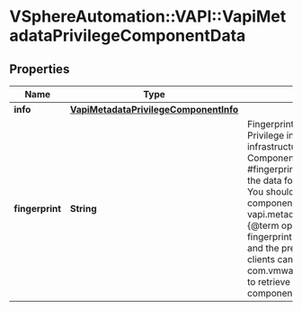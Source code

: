 # VSphereAutomation::VAPI::VapiMetadataPrivilegeComponentData

## Properties
Name | Type | Description | Notes
------------ | ------------- | ------------- | -------------
**info** | [**VapiMetadataPrivilegeComponentInfo**](VapiMetadataPrivilegeComponentInfo.md) |  | [optional] 
**fingerprint** | **String** | Fingerprint of the metadata of the component. &lt;p&gt; Privilege information could change when there is an infrastructure update. Since the data present in {@link ComponentData#info} could be quite large, {@name #fingerprint} provides a convenient way to check if the data for a particular component is updated. &lt;p&gt; You should store the fingerprint associated with a component. After an update, by invoking the {@link vapi.metadata.privilege.Component#fingerprint} {@term operation}, you can retrieve the new fingerprint for the component. If the new fingerprint and the previously stored fingerprint do not match, clients can then use the {@link com.vmware.vapi.metadata.privilege.Component#get} to retrieve the new privilege information for the component. | [optional] 


